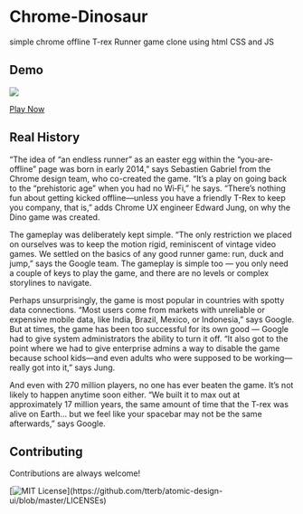 
# Chrome-Dinosaur

simple chrome offline T-rex Runner game  clone using html CSS and JS



## Demo

![](http://officechai.com/wp-content/uploads/2018/09/Dino_non-birthday_version.gif)

 [Play Now](https://naemazam.github.io/Chrome-Dinosaur/) 
## Real History

“The idea of “an endless runner” as an easter egg within the “you-are-offline” page was born in early 2014,” says Sebastien Gabriel from the Chrome design team, who co-created the game. “It’s a play on going back to the “prehistoric age” when you had no Wi‑Fi,” he says. “There’s nothing fun about getting kicked offline—unless you have a friendly T-Rex to keep you company, that is,” adds Chrome UX engineer Edward Jung, on why the Dino game was created.

The gameplay was deliberately kept simple. “The only restriction we placed on ourselves was to keep the motion rigid, reminiscent of vintage video games. We settled on the basics of any good runner game: run, duck and jump,” says the Google team. The gameplay is simple too — you only need a couple of keys to play the game, and there are no levels or complex storylines to navigate.

Perhaps unsurprisingly, the game is most popular in countries with spotty data connections. “Most users come from markets with unreliable or expensive mobile data, like India, Brazil, Mexico, or Indonesia,” says Google. But at times, the game has been too successful for its own good — Google had to give system administrators the ability to turn it off. “It also got to the point where we had to give enterprise admins a way to disable the game because school kids—and even adults who were supposed to be working—really got into it,” says Jung.

And even with 270 million players, no one has ever beaten the game. It’s not likely to happen anytime soon either. “We built it to max out at approximately 17 million years, the same amount of time that the T-rex was alive on Earth… but we feel like your spacebar may not be the same afterwards,” says Google.
## Contributing

Contributions are always welcome!



  

[![MIT License](https://img.shields.io/apm/l/atomic-design-ui.svg?)](https://github.com/tterb/atomic-design-ui/blob/master/LICENSEs)
